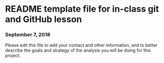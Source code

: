 # README template file for in-class git and GitHub lesson

### September 7, 2018

Please edit this file to add your contact and other information, and to better describe the goals and strategy of the analysis you will be doing for this project.
